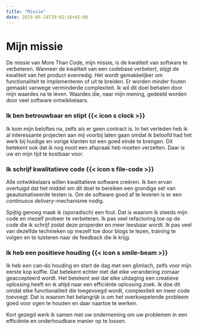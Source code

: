 ```yaml
---
title: "Missie"
date: 2019-05-18T19:02:16+02:00
---
```


# Mijn missie

De missie van More Than Code, mijn missie, is de kwaliteit van software te verbeteren. Wanneer de kwaliteit van een codebase verbetert, stijgt de kwaliteit van het product evenredig. Het wordt gemakkelijker om functionaliteit te implementeren of uit te breiden. Er worden minder fouten gemaakt vanwege verminderde complexiteit. Ik wil dit doel behalen door mijn waardes na te leven. Waardes die, naar mijn mening, gedeeld worden door veel software ontwikkelaars.

### Ik ben betrouwbaar en stipt {{< icon s clock >}}
Ik kom mijn beloftes na, zelfs als er geen contract is. In het verleden heb ik al interessante projecten aan mij voorbij laten gaan omdat ik beloofd had het werk bij huidige en vorige klanten tot een goed einde te brengen. Dit betekent ook dat ik nog nooit een afspraak heb moeten verzetten. Daar is uw en mijn tijd te kostbaar voor.

### Ik schrijf kwalitatieve code {{< icon s file-code >}}
Alle ontwikkelaars willen kwalitatieve software creëren. Ik ben ervan overtuigd dat het middel om dit doel te bereiken een grondige set van geautomatiseerde testen is. Om de software goed af te leveren is er een _continuous delivery_-mechanisme nodig.

Spijtig genoeg maak ik (sporadisch) een fout. Dat is waarom ik steeds mijn code en mezelf probeer te verbeteren. Ik pas veel refactoring toe op de code die ik schrijf zodat deze properder en meer leesbaar wordt. Ik pas veel van dezelfde technieken op mezelf toe door blogs te lezen, training te volgen en te luisteren naar de feedback die ik krijg.

### Ik heb een positieve houding {{< icon s smile-beam >}}
Ik heb een can-do houding en start de dag met een glimlach, zelfs voor mijn eerste kop koffie. Dat betekent echter niet dat elke verandering zomaar geaccepteerd wordt. Het betekent wel dat elke uitdaging een creatieve oplossing heeft en ik altijd naar een efficiënte oplossing zoek. Ik doe dit omdat elke functionaliteit die toegevoegd wordt, complexiteit en meer code toevoegt. Dat is waarom het belangrijk is om het overkoepelende probleem goed voor ogen te houden en daar naartoe te werken.

Kort gezegd werk ik samen met uw onderneming om uw problemen in een efficiënte en onderhoudbare manier op te lossen.